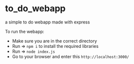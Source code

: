 # to_do_webapp
a simple to do webapp made with express

To run the webapp:
- Make sure you are in the correct directory
- Run => `npm i` to install the required libraries
- Run => `node index.js`
- Go to your browser and enter this `http://localhost:3000/`
